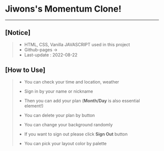 # Jiwons's Momentum Clone!

---

## [Notice]

> - HTML, CSS, Vanilla JAVASCRIPT used in this project
> - Github-pages →
> - Last-update : 2022-08-22

## [How to Use]

> - You can check your time and location, weather
> <!-- picture -->
> - Sign in by your name or nickname
> <!-- picture -->
> - Then you can add your plan (**Month/Day** is also essential element!)
> <!-- picture -->
> - You can delete your plan by button
> <!-- picture -->
> - You can change your background randomly
> <!-- picture -->
> - If you want to sign out please click **Sign Out** button
> <!-- picture -->
> - You can pick your layout color by palette
> <!-- picture -->
